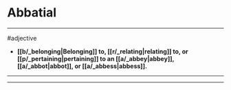 # Abbatial
---
#adjective
- **[[b/_belonging|Belonging]] to, [[r/_relating|relating]] to, or [[p/_pertaining|pertaining]] to an [[a/_abbey|abbey]], [[a/_abbot|abbot]], or [[a/_abbess|abbess]].**
---
---
